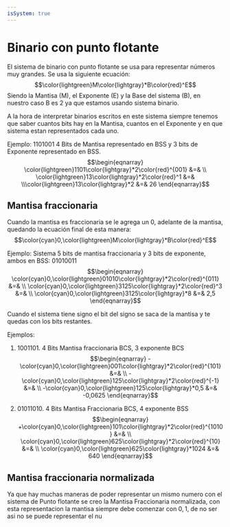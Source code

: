 ```yaml
---
isSystem: true
---
```


# Binario con punto flotante

El sistema de binario con punto flotante se usa para representar números muy grandes. Se usa la siguiente ecuación: $$\color{lightgreen}M\color{lightgray}*B\color{red}^E$$
Siendo la Mantisa (M), el Exponente (E) y la Base del sistema (B), en nuestro caso B es 2 ya que estamos usando sistema binario.

A la hora de interpretar binarios escritos en este sistema siempre tenemos que saber cuantos bits hay en la Mantisa, cuantos en el Exponente y en que sistema estan representados cada uno.

Ejemplo:
1101001 4 Bits de Mantisa representado en BSS y 3 bits de Exponente representado en BSS.
$$\begin{eqnarray}
\color{lightgreen}1101\color{lightgray}*2\color{red}^{001} &=& \\
\color{lightgreen}13\color{lightgray}*2\color{red}^1 &=& \\\color{lightgreen}13\color{lightgray}*2
&=& 26
\end{eqnarray}$$

## Mantisa fraccionaria

Cuando la mantisa es fraccionaria se le agrega un $0,$ adelante de la mantisa, quedando la ecuación final de esta manera: 
$$\color{cyan}0,\color{lightgreen}M\color{lightgray}*B\color{red}^E$$

Ejemplo: 
Sistema 5 bits de mantisa fraccionaria y 3 bits de exponente, ambos en BSS: 01010011
$$\begin{eqnarray}
\color{cyan}0,\color{lightgreen}01010\color{lightgray}*2\color{red}^{011} &=& \\
\color{cyan}0,\color{lightgreen}3125\color{lightgray}*2\color{red}^3 &=& \\
\color{cyan}0,\color{lightgreen}3125\color{lightgray}*8 
&=& 2,5
\end{eqnarray}$$

Cuando el sistema tiene signo el bit del signo se saca de la mantisa y te quedas con los bits restantes.

Ejemplos:
1. 1001101\. 4 Bits Mantisa fraccionaria BCS, 3 exponente BCS $$\begin{eqnarray}
-\color{cyan}0,\color{lightgreen}001\color{lightgray}*2\color{red}^{101} &=& \\
-\color{cyan}0,\color{lightgreen}125\color{lightgray}*2\color{red}^{-1} &=& \\
-\color{cyan}0,\color{lightgreen}125\color{lightgray}*0,5
&=& -0,0625
\end{eqnarray}$$

2. 01011010\. 4 Bits Mantisa Fraccionaria BCS, 4 exponente BSS $$\begin{eqnarray}
+\color{cyan}0,\color{lightgreen}101\color{lightgray}*2\color{red}^{1010} &=& \\
\color{cyan}0,\color{lightgreen}625\color{lightgray}*2\color{red}^{10} &=& \\
\color{cyan}0,\color{lightgreen}625\color{lightgray}*1024
&=& 640
\end{eqnarray}$$

## Mantisa fraccionaria normalizada

Ya que hay muchas maneras de poder representar un mismo numero con el sistema de Punto flotante se creo la Mantisa Fraccionaria normalizada, con esta representacion la mantisa siempre debe comenzar con $0,1$, de no ser asi no se puede representar el nu
